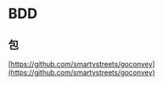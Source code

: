 # BDD



## 包

[https://github.com/smartystreets/goconvey](https://github.com/smartystreets/goconvey)

